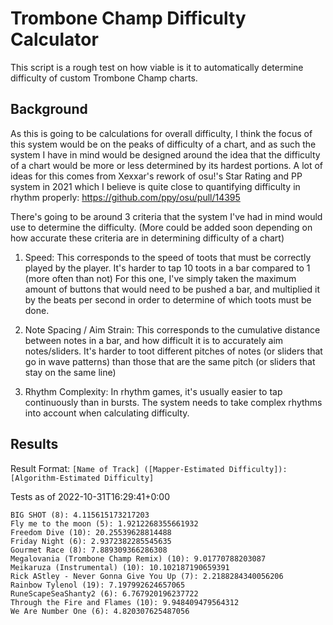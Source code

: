 # Trombone Champ Difficulty Calculator

This script is a rough test on how viable is it to automatically determine difficulty of custom Trombone Champ charts.

## Background

As this is going to be calculations for overall difficulty, I think the focus of this system would be on the peaks of difficulty of a chart, and as such the system I have in mind would be designed around the idea that the difficulty of a chart would be more or less determined by its hardest portions. A lot of ideas for this comes from Xexxar's rework of osu!'s Star Rating and PP system in 2021 which I believe is quite close to quantifying difficulty in rhythm properly: https://github.com/ppy/osu/pull/14395

There's going to be around 3 criteria that the system I've had in mind would use to determine the difficulty. (More could be added soon depending on how accurate these criteria are in determining difficulty of a chart)

1. Speed: This corresponds to the speed of toots that must be correctly played by the player. It's harder to tap 10 toots in a bar compared to 1 (more often than not)
For this one, I've simply taken the maximum amount of buttons that would need to be pushed a bar, and multiplied it by the beats per second in order to determine of which toots must be done.

2. Note Spacing / Aim Strain: This corresponds to the cumulative distance between notes in a bar, and how difficult it is to accurately aim notes/sliders. It's harder to toot different pitches of notes (or sliders that go in wave patterns) than those that are the same pitch (or sliders that stay on the same line)

3. Rhythm Complexity: In rhythm games, it's usually easier to tap continuously than in bursts. The system needs to take complex rhythms into account when calculating difficulty.

## Results

Result Format: `[Name of Track] ([Mapper-Estimated Difficulty]): [Algorithm-Estimated Difficulty]`

Tests as of 2022-10-31T16:29:41+0:00

```
BIG SHOT (8): 4.115615173217203
Fly me to the moon (5): 1.9212268355661932
Freedom Dive (10): 20.25539628814488
Friday Night (6): 2.9372382285545635
Gourmet Race (8): 7.889309366286308
Megalovania (Trombone Champ Remix) (10): 9.01770788203087
Meikaruza (Instrumental) (10): 10.102187190659391
Rick AStley - Never Gonna Give You Up (7): 2.2188284340056206
Rainbow Tylenol (19): 7.197992624657065
RuneScapeSeaShanty2 (6): 6.767920196237722
Through the Fire and Flames (10): 9.948409479564312
We Are Number One (6): 4.820307625487056
```
